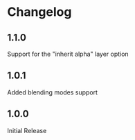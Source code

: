 # Changelog

## 1.1.0

Support for the "inherit alpha" layer option

## 1.0.1

Added blending modes support

## 1.0.0

Initial Release